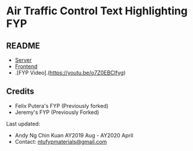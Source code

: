 # Air Traffic Control Text Highlighting FYP

## README
- [Server](server/README.md)
- [Frontend](frontend/README.md)
- .[FYP Video].(https://youtu.be/o7Z0EBCIfyg)

## Credits
- Felix Putera's FYP (Previously forked)
- Jeremy's FYP (Previously Forked)

Last updated:
- Andy Ng Chin Kuan AY2019 Aug - AY2020 April
- Contact: ntufypmaterials@gmail.com
